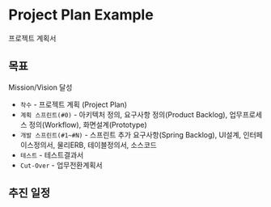 # Project Plan Example
프로젝트 계획서

## 목표
Mission/Vision 달성

* `착수` - 프로젝트 계획 (Project Plan)
* `계획 스프린트(#0)` - 아키텍처 정의, 요구사항 정의(Product Backlog), 업무프로세스 정의(Workflow), 화면설계(Prototype)
* `개발 스프린트(#1~#N)` - 스프린트 추가 요구사항(Spring Backlog), UI설계, 인터페이스정의서, 물리ERB, 테이블정의서, 소스코드
* `테스트` - 테스트결과서
* `Cut-Over` - 업무전환계획서

## 추진 일정
